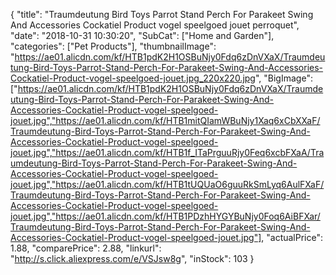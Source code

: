 {
	"title": "Traumdeutung Bird Toys Parrot Stand Perch For Parakeet Swing And Accessories Cockatiel Product vogel speelgoed jouet perroquet",
	"date": "2018-10-31 10:30:20",
	"SubCat": ["Home and Garden"],
	"categories": ["Pet Products"],
	"thumbnailImage": "https://ae01.alicdn.com/kf/HTB1pdK2H1OSBuNjy0Fdq6zDnVXaX/Traumdeutung-Bird-Toys-Parrot-Stand-Perch-For-Parakeet-Swing-And-Accessories-Cockatiel-Product-vogel-speelgoed-jouet.jpg_220x220.jpg",
	"BigImage": ["https://ae01.alicdn.com/kf/HTB1pdK2H1OSBuNjy0Fdq6zDnVXaX/Traumdeutung-Bird-Toys-Parrot-Stand-Perch-For-Parakeet-Swing-And-Accessories-Cockatiel-Product-vogel-speelgoed-jouet.jpg","https://ae01.alicdn.com/kf/HTB1mitQIamWBuNjy1Xaq6xCbXXaF/Traumdeutung-Bird-Toys-Parrot-Stand-Perch-For-Parakeet-Swing-And-Accessories-Cockatiel-Product-vogel-speelgoed-jouet.jpg","https://ae01.alicdn.com/kf/HTB1f_ITaPrguuRjy0Feq6xcbFXaA/Traumdeutung-Bird-Toys-Parrot-Stand-Perch-For-Parakeet-Swing-And-Accessories-Cockatiel-Product-vogel-speelgoed-jouet.jpg","https://ae01.alicdn.com/kf/HTB1tUQUaO6guuRkSmLyq6AulFXaF/Traumdeutung-Bird-Toys-Parrot-Stand-Perch-For-Parakeet-Swing-And-Accessories-Cockatiel-Product-vogel-speelgoed-jouet.jpg","https://ae01.alicdn.com/kf/HTB1PDzhHYGYBuNjy0Foq6AiBFXar/Traumdeutung-Bird-Toys-Parrot-Stand-Perch-For-Parakeet-Swing-And-Accessories-Cockatiel-Product-vogel-speelgoed-jouet.jpg"],
	"actualPrice": 1.88,
	"comparePrice": 2.88,
	"linkurl": "http://s.click.aliexpress.com/e/VSJsw8g",
	"inStock": 103
}
